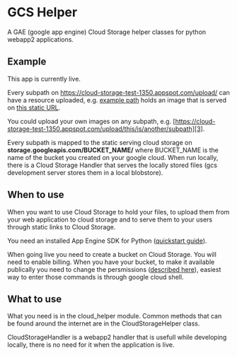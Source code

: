 # GCS Helper
A GAE (google app engine) Cloud Storage helper classes for python webapp2 applications.

## Example

This app is currently live.

Every subpath on https://cloud-storage-test-1350.appspot.com/upload/ can have a resource uploaded, e.g. [example path][1] holds an image that is served on [this static URL][2].

You could upload your own images on any subpath, e.g. [https://cloud-storage-test-1350.appspot.com/upload/this/is/another/subpath][3].

Every subpath is mapped to the static serving cloud storage on **storage.googleapis.com/BUCKET_NAME/**
where BUCKET_NAME is the name of the bucket you created on your google cloud. When run locally, there is a Cloud Storage Handler that
serves the locally stored files (gcs development server stores them in a local blobstore).

## When to use

When you want to use Cloud Storage to hold your files, to upload them from your web application to cloud storage and to serve them to your users through static links to Cloud Storage.

You need an installed App Engine SDK for Python ([quickstart guide][4]).

When going live you need to create a bucket on Cloud Storage. You will need to enable billing. When you have your bucket, 
to make it available publically you need to change the persmissions ([described here][5]), easiest way to enter those
commands is through google cloud shell.


## What to use

What you need is in the cloud_helper module. Common methods that can be found around the internet are in the CloudStorageHelper class.

CloudStorageHandler is a webapp2 handler that is usefull while developing locally, there is no need for it when the application is live.




[1]: <https://cloud-storage-test-1350.appspot.com/upload/example>
[2]: <https://storage.googleapis.com/cst-003644/example>
[3]: <https://cloud-storage-test-1350.appspot.com/upload/this/is/another/subpath>
[4]: <https://cloud.google.com/appengine/docs/python/quickstart>
[5]: <http://stackoverflow.com/questions/20121031/how-can-i-access-files-from-a-google-cloud-storage-bucket-from-a-browser>

